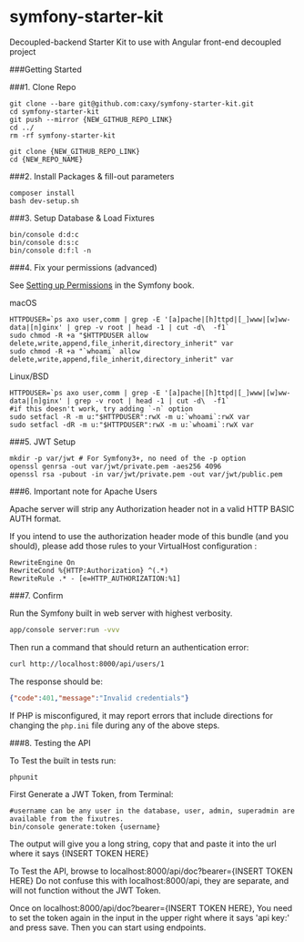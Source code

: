 symfony-starter-kit
=======

Decoupled-backend Starter Kit to use with Angular front-end decoupled project


###Getting Started

###1. Clone Repo
```
git clone --bare git@github.com:caxy/symfony-starter-kit.git
cd symfony-starter-kit
git push --mirror {NEW_GITHUB_REPO_LINK}
cd ../
rm -rf symfony-starter-kit

git clone {NEW_GITHUB_REPO_LINK}
cd {NEW_REPO_NAME}

```

###2. Install Packages & fill-out parameters
```
composer install
bash dev-setup.sh
```

###3. Setup Database & Load Fixtures
```
bin/console d:d:c
bin/console d:s:c
bin/console d:f:l -n
```

###4. Fix your permissions (advanced)
   
   See [Setting up Permissions](http://symfony.com/doc/2.3/book/installation.html#checking-symfony-application-configuration-and-setup) in the Symfony book.
    
macOS

```
HTTPDUSER=`ps axo user,comm | grep -E '[a]pache|[h]ttpd|[_]www|[w]ww-data|[n]ginx' | grep -v root | head -1 | cut -d\  -f1`
sudo chmod -R +a "$HTTPDUSER allow delete,write,append,file_inherit,directory_inherit" var
sudo chmod -R +a "`whoami` allow delete,write,append,file_inherit,directory_inherit" var
```

Linux/BSD
```
HTTPDUSER=`ps axo user,comm | grep -E '[a]pache|[h]ttpd|[_]www|[w]ww-data|[n]ginx' | grep -v root | head -1 | cut -d\  -f1`
#if this doesn't work, try adding `-n` option
sudo setfacl -R -m u:"$HTTPDUSER":rwX -m u:`whoami`:rwX var
sudo setfacl -dR -m u:"$HTTPDUSER":rwX -m u:`whoami`:rwX var
```

###5. JWT Setup

```
mkdir -p var/jwt # For Symfony3+, no need of the -p option
openssl genrsa -out var/jwt/private.pem -aes256 4096
openssl rsa -pubout -in var/jwt/private.pem -out var/jwt/public.pem
```

###6. Important note for Apache Users

Apache server will strip any Authorization header not in a valid HTTP BASIC AUTH format.

If you intend to use the authorization header mode of this bundle (and you should), please add those rules to your VirtualHost configuration :
```
RewriteEngine On
RewriteCond %{HTTP:Authorization} ^(.*)
RewriteRule .* - [e=HTTP_AUTHORIZATION:%1]
```

###7. Confirm

   Run the Symfony built in web server with highest verbosity.
   
   ```bash
   app/console server:run -vvv
   ```
   
   Then run a command that should return an authentication error:
   
   ```bash
   curl http://localhost:8000/api/users/1
   ```
   
   The response should be:
   
   ```json
   {"code":401,"message":"Invalid credentials"}
   ```
   
   If PHP is misconfigured, it may report errors that include directions for changing the `php.ini` file during
   any of the above steps.
   
   ###8. Testing the API
   
   To Test the built in tests run:
   ```
   phpunit
   ```
   
   First Generate a JWT Token, from Terminal:
   ```
   #username can be any user in the database, user, admin, superadmin are available from the fixutres.
   bin/console generate:token {username}
   ```
   
   The output will give you a long string, copy that and paste it into the url where it says {INSERT TOKEN HERE}
   
   
   To Test the API, browse to localhost:8000/api/doc?bearer={INSERT TOKEN HERE}
   Do not confuse this with localhost:8000/api, they are separate, and will not function without the JWT Token.
   
   Once on localhost:8000/api/doc?bearer={INSERT TOKEN HERE}, You need to set the token again in the input in the upper right where it says 'api key:' and press save. Then you can start using endpoints.
